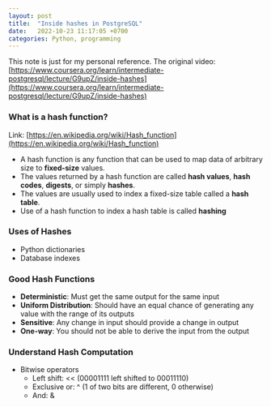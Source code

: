 ```yaml
---
layout: post
title:  "Inside hashes in PostgreSQL"
date:   2022-10-23 11:17:05 +0700
categories: Python, programming
---
```


This note is just for my personal reference. The original video: [https://www.coursera.org/learn/intermediate-postgresql/lecture/G9upZ/inside-hashes](https://www.coursera.org/learn/intermediate-postgresql/lecture/G9upZ/inside-hashes)

### What is a hash function?
Link: [https://en.wikipedia.org/wiki/Hash_function](https://en.wikipedia.org/wiki/Hash_function)
- A hash function is any function that can be used to map data of arbitrary size to **fixed-size** values. 
- The values returned by a hash function are called **hash values**, **hash codes**, **digests**, or simply **hashes**. 
- The values are usually used to index a fixed-size table called a **hash table**. 
- Use of a hash function to index a hash table is called **hashing**

### Uses of Hashes
- Python dictionaries
- Database indexes

### Good Hash Functions
- **Deterministic**: Must get the same output for the same input
- **Uniform Distribution**: Should have an equal chance of generating any value with the range of its outputs
- **Sensitive**: Any change in input should provide a change in output
- **One-way**: You should not be able to derive the input from the output

### Understand Hash Computation
- Bitwise operators
  - Left shift: << (00001111 left shifted to 00011110)
  - Exclusive or: ^ (1 of two bits are different, 0 otherwise)
  - And: &

